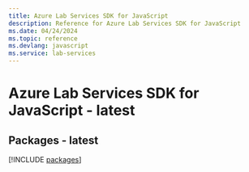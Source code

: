 ```yaml
---
title: Azure Lab Services SDK for JavaScript
description: Reference for Azure Lab Services SDK for JavaScript
ms.date: 04/24/2024
ms.topic: reference
ms.devlang: javascript
ms.service: lab-services
---
```

# Azure Lab Services SDK for JavaScript - latest
## Packages - latest
[!INCLUDE [packages](lab-services-index.md)]